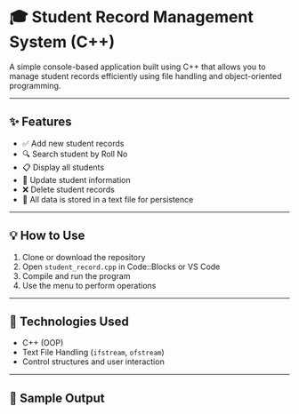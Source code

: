 # 🎓 Student Record Management System (C++)

A simple console-based application built using C++ that allows you to manage student records efficiently using file handling and object-oriented programming.

---

## ✨ Features
- ✅ Add new student records
- 🔍 Search student by Roll No
- 📋 Display all students
- 📝 Update student information
- ❌ Delete student records
- 💾 All data is stored in a text file for persistence

---

## 💡 How to Use
1. Clone or download the repository
2. Open `student_record.cpp` in Code::Blocks or VS Code
3. Compile and run the program
4. Use the menu to perform operations

---

## 📂 Technologies Used
- C++ (OOP)
- Text File Handling (`ifstream`, `ofstream`)
- Control structures and user interaction

---

## 🚀 Sample Output

